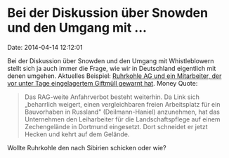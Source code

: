 Bei der Diskussion über Snowden und den Umgang mit \...
=======================================================

Date: 2014-04-14 12:12:01

Bei der Diskussion über Snowden und den Umgang mit Whistleblowern stellt
sich ja auch immer die Frage, wie wir in Deutschland eigentlich mit
denen umgehen. Aktuelles Beispiel: [Ruhrkohle AG und ein Mitarbeiter,
der vor unter Tage eingelagertem Giftmüll gewarnt
hat](http://www.derwesten.de/staedte/gelsenkirchen/streit-zwischen-rag-und-gelsenkirchener-bergmann-geht-weiter-id9147654.html).
Money Quote:

> Das RAG-weite Anfahrverbot besteht weiterhin. Da Link sich „beharrlich
> weigert, einen vergleichbaren freien Arbeitsplatz für ein Bauvorhaben
> in Russland" (Deilmann-Haniel) anzunehmen, hat das Unternehmen den
> Leiharbeiter für die Landschaftspflege auf einem Zechengelände in
> Dortmund eingesetzt. Dort schneidet er jetzt Hecken und kehrt auf dem
> Gelände.

Wollte Ruhrkohle den nach Sibirien schicken oder wie?
